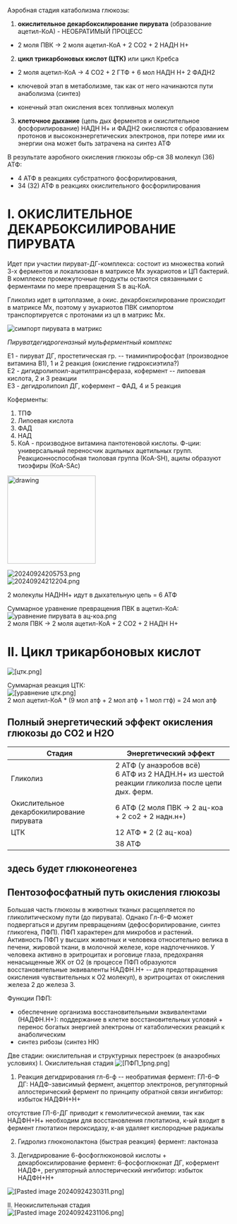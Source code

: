Аэробная стадия катаболизма глюкозы:

1) **окислительное декарбоксилирование пирувата** (образование ацетил-КоА) - НЕОБРАТИМЫЙ ПРОЦЕСС
- 2 моля ПВК -> 2 моля ацетил-КоА + 2 CO2 + 2 HАДН Н+

2) **цикл трикарбоновых кислот (ЦТК)** или цикл Кребса
- 2 моля ацетил-КоА -> 4 СО2 + 2 ГТФ + 6 мол HАДН Н+ 2 ФАДН2

- ключевой этап в метаболизме, так как от него начинаются пути анаболизма (синтез)
- конечный этап окисления всех топливных молекул 

3) **клеточное дыхание** (цепь дых ферментов и окислительное фосфорилирование)
HАДН Н+ и ФАДН2 окисляются с образованием протонов и высоконэнергетических электронов, при потере ими их энергии она может быть затрачена на синтез АТФ

В результате аэробного окисления глюкозы обр-ся 38 молекул (36) АТФ: 
- 4 АТФ в реакциях субстратного фосфорилирования,
- 34 (32) АТФ в реакциях окислительного фосфорилирования

# I. ОКИСЛИТЕЛЬНОЕ ДЕКАРБОКСИЛИРОВАНИЕ ПИРУВАТА
Идет при участии пируват-ДГ-комплекса: состоит из множества копий 3-х ферментов и локализован в матриксе Мх эукариотов и ЦП бактерий. В комплексе промежуточные продукты остаются связанными с ферментами по мере превращения S в ац-КоА.

Гликолиз идет в цитоплазме, а окис. декарбоксилирование происходит в матриксе Мх, поэтому у эукариотов ПВК симпортом транспортируется с протонами из цп в матрикс Мх.

![симпорт пирувата в матрикс](https://github.com/seym0/lectures-biochem-autumn-2024/blob/main/pics/%D1%81%D0%B8%D0%BC%D0%BF%D0%BE%D1%80%D1%82%20%D0%BF%D0%B8%D1%80%D1%83%D0%B2%D0%B0%D1%82%D0%B0%20%D0%B2%20%D0%BC%D0%B0%D1%82%D1%80%D0%B8%D0%BA%D1%81.png)

*Пируватдегидрогеназный мульферментный комплекс*

Е1 - пируват ДГ, простетическая гр. -- тиаминпирофосфат (производное витамина В1), 1 и 2 реакция (окисление гидроксиэтила?)  
Е2 - дигидролипоил-ацетилтрансфераза, кофермент -- липоевая кислота, 2 и 3 реакции  
Е3 - дегидролипоил ДГ, кофермент – ФАД, 4 и 5 реакция 

Коферменты:
1) ТПФ
2) Липоевая кислота
3) ФАД
4) НАД
5) КоА - производное витамина пантотеновой кислоты. Ф-ции: универсальный переносчик ацильных ацетильных групп. Реакционноспособная тиоловая группа (КоА-SH), ацилы образуют тиоэфиры (КоА-SAc)

<img src="pics/Pasted image 20240924205753.png" alt="drawing" width="200"/>

![20240924205753.png](https://github.com/seym0/lectures-biochem-autumn-2024/blob/main/pics/Pasted%20image%2020240924205753.png)  
![20240924212204.png](https://github.com/seym0/lectures-biochem-autumn-2024/blob/main/pics/Pasted%20image%2020240924212204.png)

2 молекулы НАДНН+ идут в дыхательную цепь = 6 АТФ

Суммарное уравнение превращения ПВК в ацетил-КоА:  
![уравнение пирувата в ац-коа.png](https://github.com/seym0/lectures-biochem-autumn-2024/blob/main/pics/%D1%83%D1%80%D0%B0%D0%B2%D0%BD%D0%B5%D0%BD%D0%B8%D0%B5%20%D0%BF%D0%B8%D1%80%D1%83%D0%B2%D0%B0%D1%82%D0%B0%20%D0%B2%20%D0%B0%D1%86-%D0%BA%D0%BE%D0%B0.png)  
2 моля ПВК -> 2 моля ацетил-КоА + 2 CO2 + 2 HАДН Н+

# II. Цикл трикарбоновых кислот
![[цтк.png]](https://github.com/seym0/lectures-biochem-autumn-2024/blob/main/pics/%D1%86%D1%82%D0%BA.png)

Суммарная реакция ЦТК:  
![[уравнение цтк.png]](https://github.com/seym0/lectures-biochem-autumn-2024/blob/main/pics/%D1%83%D1%80%D0%B0%D0%B2%D0%BD%D0%B5%D0%BD%D0%B8%D0%B5%20%D1%86%D1%82%D0%BA.png)  
  2 мол ацетил-КоА * (9 мол атф + 2 мол атф + 1 мол гтф)  = 24 мол атф


## Полный энергетический эффект окисления глюкозы до CO2 и H2O

| Стадия                                    | Энергетический эффект                                                                           |
| ----------------------------------------- | ----------------------------------------------------------------------------------------------- |
| Гликолиз                                  | 2 АТФ (у анаэробов всё)<br>6 АТФ из 2 НАДН.Н+ из шестой реакции гликолиза после цепи дых. ферм. |
| Окислительное декарбокилирование пирувата | 6 АТФ (2 моля ПВК ->  2 ац-коа + 2 со2 + 2 надн.н+)                                             |
| ЦТК                                       | 12 АТФ * 2 (2 ац-коа)                                                                           |
|                                           | 38 АТФ                                                                                          |
## здесь будет глюконеогенез

## Пентозофосфатный путь окисления глюкозы
Большая часть глюкозы в животных тканых расщепляется по гликолитическому пути (до пирувата). Однако Гл-6-Ф может подвергаться и другим превращениям (дефосфорилирование, синтез гликогена, ПФП). ПФП характерен для микробов и растений. Активность ПФП у высших животных и человека относительно велика в печени, жировой ткани, в молочной железе, коре надпочечников. У человека активно в эритроцитах и роговице глаза, предохраняя ненасыщенные ЖК от О2 (в процессе ПФП образуются восстановительные эквиваленты НАДФН.Н+ -- для предотвращения окисления чувствительных к О2 молекул), в эритроцитах от окисления железа 2 до железа 3. 

Функции ПФП:
- обеспечение организма восстановительными эквивалентами (НАДФН.Н+): поддержание в клетке восстановительных условий + перенос богатых энергией электроны от катаболических реакций к анаболическим
- синтез рибозы (синтез НК)

Две стадии: окислительная и структурных перестроек (в анаэробных условиях)
I. Окислительная стадия
![[ПФП_1png.png]](https://github.com/seym0/lectures-biochem-autumn-2024/blob/main/pics/%D0%9F%D0%A4%D0%9F_1png.png)
1. Реакция дегидрирования гл-6-ф -- необратимая
	фермент: ГЛ-6-Ф ДГ: НАДФ-зависимый фермент, акцептор электронов, регуляторный аллостерический фермент по принципу обратной связи
	ингибитор: избыток НАДФН+Н+

отсутствие ГЛ-6-ДГ приводит к гемолитической анемии, так как НАДФН+Н+ необходим для восстановления глютатиона, к-ый входит в фермент глютатион пероксидазу, к-ая удаляет кислородные радикалы

2. Гидролиз глюконолактона (быстрая реакция)
	фермент: лактоназа

3. Дегидрирование 6-фосфоглюконовой кислоты + декарбоксилирование
	фермент: 6-фосфоглюконат ДГ, кофермент НАДФ+, регуляторный аллостерический 
	ингибитор: избыток НАДФН+Н+

![[Pasted image 20240924230311.png]](https://github.com/seym0/lectures-biochem-autumn-2024/blob/main/pics/Pasted%20image%2020240924230311.png)

II. Неокислительная стадия  
![[Pasted image 20240924231106.png]](https://github.com/seym0/lectures-biochem-autumn-2024/blob/main/pics/Pasted%20image%2020240924231106.png)
